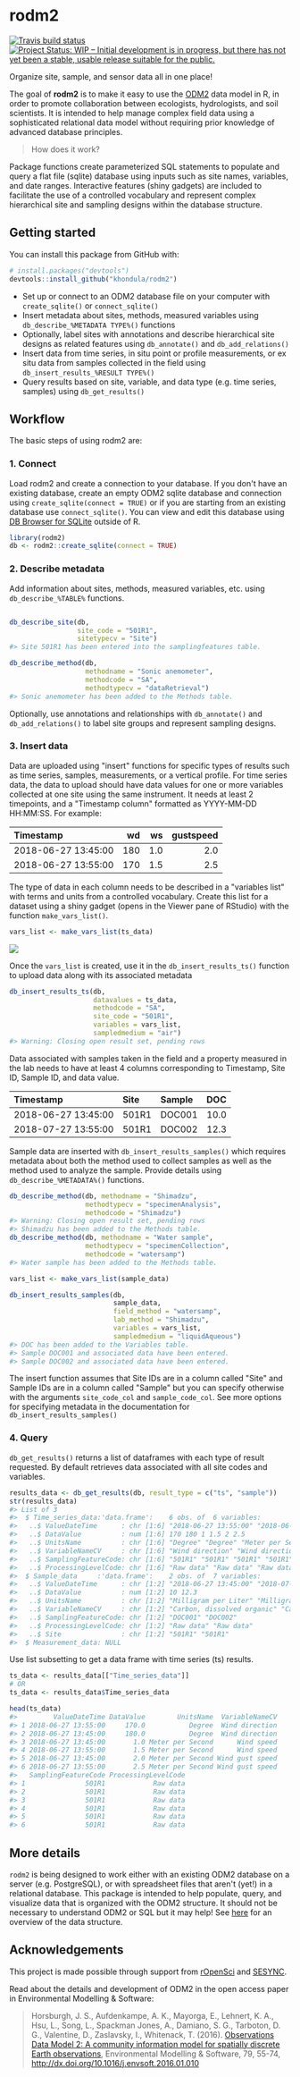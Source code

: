 
<!-- README.md is generated from README.Rmd. Please edit that file -->
rodm2
=====

<!-- badges: start -->

[![Travis build status](https://travis-ci.org/khondula/rodm2.svg?branch=master)](https://travis-ci.org/khondula/rodm2) [![Project Status: WIP – Initial development is in progress, but there has not yet been a stable, usable release suitable for the public.](https://www.repostatus.org/badges/latest/wip.svg)](https://www.repostatus.org/#wip)

<!-- badges: end -->

Organize site, sample, and sensor data all in one place!

The goal of **rodm2** is to make it easy to use the [ODM2](https://github.com/ODM2/ODM2) data model in R, in order to promote collaboration between ecologists, hydrologists, and soil scientists. It is intended to help manage complex field data using a sophisticated relational data model without requiring prior knowledge of advanced database principles.

> How does it work?

Package functions create parameterized SQL statements to populate and query a flat file (sqlite) database using inputs such as site names, variables, and date ranges. Interactive features (shiny gadgets) are included to facilitate the use of a controlled vocabulary and represent complex hierarchical site and sampling designs within the database structure.

Getting started
---------------

You can install this package from GitHub with:

``` r
# install.packages("devtools")
devtools::install_github("khondula/rodm2")
```

-   Set up or connect to an ODM2 database file on your computer with `create_sqlite()` or `connect_sqlite()`
-   Insert metadata about sites, methods, measured variables using `db_describe_%METADATA TYPE%()` functions
-   Optionally, label sites with annotations and describe hierarchical site designs as related features using `db_annotate()` and `db_add_relations()`
-   Insert data from time series, in situ point or profile measurements, or ex situ data from samples collected in the field using `db_insert_results_%RESULT TYPE%()`
-   Query results based on site, variable, and data type (e.g. time series, samples) using `db_get_results()`

Workflow
--------

The basic steps of using rodm2 are:

### 1. Connect

Load rodm2 and create a connection to your database. If you don't have an existing database, create an empty ODM2 sqlite database and connection using `create_sqlite(connect = TRUE)` or if you are starting from an existing database use `connect_sqlite()`. You can view and edit this database using [DB Browser for SQLite](https://sqlitebrowser.org/) outside of R.

``` r
library(rodm2)
db <- rodm2::create_sqlite(connect = TRUE)
```

### 2. Describe metadata

Add information about sites, methods, measured variables, etc. using `db_describe_%TABLE%` functions.

``` r

db_describe_site(db, 
                 site_code = "501R1", 
                 sitetypecv = "Site")
#> Site 501R1 has been entered into the samplingfeatures table.

db_describe_method(db,
                   methodname = "Sonic anemometer", 
                   methodcode = "SA", 
                   methodtypecv = "dataRetrieval")
#> Sonic anemometer has been added to the Methods table.
```

Optionally, use annotations and relationships with `db_annotate()` and `db_add_relations()` to label site groups and represent sampling designs.

### 3. Insert data

Data are uploaded using "insert" functions for specific types of results such as time series, samples, measurements, or a vertical profile. For time series data, the data to upload should have data values for one or more variables collected at one site using the same instrument. It needs at least 2 timepoints, and a "Timestamp column" formatted as YYYY-MM-DD HH:MM:SS. For example:

| Timestamp           |   wd|   ws|  gustspeed|
|:--------------------|----:|----:|----------:|
| 2018-06-27 13:45:00 |  180|  1.0|        2.0|
| 2018-06-27 13:55:00 |  170|  1.5|        2.5|

The type of data in each column needs to be described in a "variables list" with terms and units from a controlled vocabulary. Create this list for a dataset using a shiny gadget (opens in the Viewer pane of RStudio) with the function `make_vars_list()`.

``` r
vars_list <- make_vars_list(ts_data)
```

![](https://raw.githubusercontent.com/khondula/rodm2/master/man/figures/vars-gadget.png)

Once the `vars_list` is created, use it in the `db_insert_results_ts()` function to upload data along with its associated metadata

``` r
db_insert_results_ts(db, 
                     datavalues = ts_data,
                     methodcode = "SA",
                     site_code = "501R1",
                     variables = vars_list,
                     sampledmedium = "air")
#> Warning: Closing open result set, pending rows
```

Data associated with samples taken in the field and a property measured in the lab needs to have at least 4 columns corresponding to Timestamp, Site ID, Sample ID, and data value.

| Timestamp           | Site  | Sample |   DOC|
|:--------------------|:------|:-------|-----:|
| 2018-06-27 13:45:00 | 501R1 | DOC001 |  10.0|
| 2018-07-27 13:55:00 | 501R1 | DOC002 |  12.3|

Sample data are inserted with `db_insert_results_samples()` which requires metadata about both the method used to collect samples as well as the method used to analyze the sample. Provide details using `db_describe_%METADATA%()` functions.

``` r
db_describe_method(db, methodname = "Shimadzu", 
                   methodtypecv = "specimenAnalysis",
                   methodcode = "Shimadzu")
#> Warning: Closing open result set, pending rows
#> Shimadzu has been added to the Methods table.
db_describe_method(db, methodname = "Water sample", 
                   methodtypecv = "specimenCollection",
                   methodcode = "watersamp")
#> Water sample has been added to the Methods table.
```

``` r
vars_list <- make_vars_list(sample_data)
```

``` r
db_insert_results_samples(db, 
                          sample_data, 
                          field_method = "watersamp",
                          lab_method = "Shimadzu", 
                          variables = vars_list, 
                          sampledmedium = "liquidAqueous")
#> DOC has been added to the Variables table.
#> Sample DOC001 and associated data have been entered.
#> Sample DOC002 and associated data have been entered.
```

The insert function assumes that Site IDs are in a column called "Site" and Sample IDs are in a column called "Sample" but you can specify otherwise with the arguments `site_code_col` and `sample_code_col`. See more options for specifying metadata in the documentation for `db_insert_results_samples()`

### 4. Query

`db_get_results()` returns a list of dataframes with each type of result requested. By default retrieves data associated with all site codes and variables.

``` r
results_data <- db_get_results(db, result_type = c("ts", "sample"))
str(results_data)
#> List of 3
#>  $ Time_series_data:'data.frame':    6 obs. of  6 variables:
#>   ..$ ValueDateTime      : chr [1:6] "2018-06-27 13:55:00" "2018-06-27 13:45:00" "2018-06-27 13:45:00" "2018-06-27 13:55:00" ...
#>   ..$ DataValue          : num [1:6] 170 180 1 1.5 2 2.5
#>   ..$ UnitsName          : chr [1:6] "Degree" "Degree" "Meter per Second" "Meter per Second" ...
#>   ..$ VariableNameCV     : chr [1:6] "Wind direction" "Wind direction" "Wind speed" "Wind speed" ...
#>   ..$ SamplingFeatureCode: chr [1:6] "501R1" "501R1" "501R1" "501R1" ...
#>   ..$ ProcessingLevelCode: chr [1:6] "Raw data" "Raw data" "Raw data" "Raw data" ...
#>  $ Sample_data     :'data.frame':    2 obs. of  7 variables:
#>   ..$ ValueDateTime      : chr [1:2] "2018-06-27 13:45:00" "2018-07-27 13:55:00"
#>   ..$ DataValue          : num [1:2] 10 12.3
#>   ..$ UnitsName          : chr [1:2] "Milligram per Liter" "Milligram per Liter"
#>   ..$ VariableNameCV     : chr [1:2] "Carbon, dissolved organic" "Carbon, dissolved organic"
#>   ..$ SamplingFeatureCode: chr [1:2] "DOC001" "DOC002"
#>   ..$ ProcessingLevelCode: chr [1:2] "Raw data" "Raw data"
#>   ..$ Site               : chr [1:2] "501R1" "501R1"
#>  $ Measurement_data: NULL
```

Use list subsetting to get a data frame with time series (ts) results.

``` r
ts_data <- results_data[["Time_series_data"]]
# OR
ts_data <- results_data$Time_series_data

head(ts_data)
#>         ValueDateTime DataValue        UnitsName  VariableNameCV
#> 1 2018-06-27 13:55:00     170.0           Degree  Wind direction
#> 2 2018-06-27 13:45:00     180.0           Degree  Wind direction
#> 3 2018-06-27 13:45:00       1.0 Meter per Second      Wind speed
#> 4 2018-06-27 13:55:00       1.5 Meter per Second      Wind speed
#> 5 2018-06-27 13:45:00       2.0 Meter per Second Wind gust speed
#> 6 2018-06-27 13:55:00       2.5 Meter per Second Wind gust speed
#>   SamplingFeatureCode ProcessingLevelCode
#> 1               501R1            Raw data
#> 2               501R1            Raw data
#> 3               501R1            Raw data
#> 4               501R1            Raw data
#> 5               501R1            Raw data
#> 6               501R1            Raw data
```

More details
------------

`rodm2` is being designed to work either with an existing ODM2 database on a server (e.g. PostgreSQL), or with spreadsheet files that aren't (yet!) in a relational database. This package is intended to help populate, query, and visualize data that is organized with the ODM2 structure. It should not be necessary to understand ODM2 or SQL but it may help! See [here](http://odm2.github.io/ODM2/schemas/ODM2_Current/diagrams/ODM2OverviewSimplified.html) for an overview of the data structure.

Acknowledgements
----------------

This project is made possible through support from [rOpenSci](https://ropensci.org/) and [SESYNC](https://www.sesync.org/).

Read about the details and development of ODM2 in the open access paper in Environmental Modelling & Software:

> Horsburgh, J. S., Aufdenkampe, A. K., Mayorga, E., Lehnert, K. A., Hsu, L., Song, L., Spackman Jones, A., Damiano, S. G., Tarboton, D. G., Valentine, D., Zaslavsky, I., Whitenack, T. (2016). [Observations Data Model 2: A community information model for spatially discrete Earth observations](http://dx.doi.org/10.1016/j.envsoft.2016.01.010), Environmental Modelling & Software, 79, 55-74, <http://dx.doi.org/10.1016/j.envsoft.2016.01.010>
